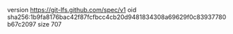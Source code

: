 version https://git-lfs.github.com/spec/v1
oid sha256:1b9fa8176bac42f87fcfbcc4cb20d9481834308a69629f0c83937780b67c2097
size 707
